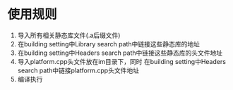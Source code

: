 #  使用规则
1.  导入所有相关静态库文件(.a后缀文件)
2.  在building setting中Library search path中链接这些静态库的地址
3.  在building setting中Headers search path中链接这些静态库的头文件地址
4.  导入platform.cpp头文件放在im目录下，同时 在building setting中Headers search path中链接platform.cpp头文件地址
5.  编译执行

